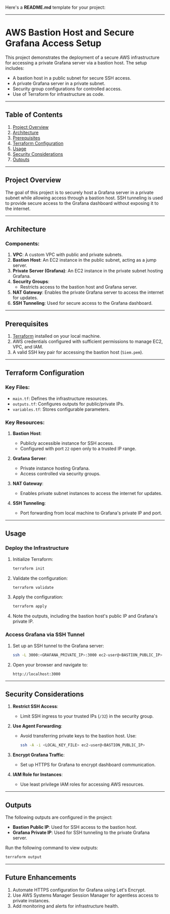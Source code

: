 Here's a **README.md** template for your project:

---

# **AWS Bastion Host and Secure Grafana Access Setup**

This project demonstrates the deployment of a secure AWS infrastructure for accessing a private Grafana server via a bastion host. The setup includes:
- A bastion host in a public subnet for secure SSH access.
- A private Grafana server in a private subnet.
- Security group configurations for controlled access.
- Use of Terraform for infrastructure as code.

---

## **Table of Contents**
1. [Project Overview](#project-overview)
2. [Architecture](#architecture)
3. [Prerequisites](#prerequisites)
4. [Terraform Configuration](#terraform-configuration)
5. [Usage](#usage)
6. [Security Considerations](#security-considerations)
7. [Outputs](#outputs)

---

## **Project Overview**

The goal of this project is to securely host a Grafana server in a private subnet while allowing access through a bastion host. SSH tunneling is used to provide secure access to the Grafana dashboard without exposing it to the internet.

---

## **Architecture**

### Components:
1. **VPC**: A custom VPC with public and private subnets.
2. **Bastion Host**: An EC2 instance in the public subnet, acting as a jump server.
3. **Private Server (Grafana)**: An EC2 instance in the private subnet hosting Grafana.
4. **Security Groups**:
   - Restricts access to the bastion host and Grafana server.
5. **NAT Gateway**: Enables the private Grafana server to access the internet for updates.
6. **SSH Tunneling**: Used for secure access to the Grafana dashboard.

---

## **Prerequisites**
1. [Terraform](https://www.terraform.io/downloads.html) installed on your local machine.
2. AWS credentials configured with sufficient permissions to manage EC2, VPC, and IAM.
3. A valid SSH key pair for accessing the bastion host (`Siem.pem`).

---

## **Terraform Configuration**

### Key Files:
- `main.tf`: Defines the infrastructure resources.
- `outputs.tf`: Configures outputs for public/private IPs.
- `variables.tf`: Stores configurable parameters.

### Key Resources:
1. **Bastion Host**:
   - Publicly accessible instance for SSH access.
   - Configured with port `22` open only to a trusted IP range.

2. **Grafana Server**:
   - Private instance hosting Grafana.
   - Access controlled via security groups.

3. **NAT Gateway**:
   - Enables private subnet instances to access the internet for updates.

4. **SSH Tunneling**:
   - Port forwarding from local machine to Grafana's private IP and port.

---

## **Usage**

### Deploy the Infrastructure
1. Initialize Terraform:
   ```bash
   terraform init
   ```
2. Validate the configuration:
   ```bash
   terraform validate
   ```
3. Apply the configuration:
   ```bash
   terraform apply
   ```
4. Note the outputs, including the bastion host's public IP and Grafana's private IP.

### Access Grafana via SSH Tunnel
1. Set up an SSH tunnel to the Grafana server:
   ```bash
   ssh -L 3000:<GRAFANA_PRIVATE_IP>:3000 ec2-user@<BASTION_PUBLIC_IP>
   ```
2. Open your browser and navigate to:
   ```
   http://localhost:3000
   ```

---

## **Security Considerations**

1. **Restrict SSH Access**:
   - Limit SSH ingress to your trusted IPs (`/32`) in the security group.

2. **Use Agent Forwarding**:
   - Avoid transferring private keys to the bastion host. Use:
     ```bash
     ssh -A -i <LOCAL_KEY_FILE> ec2-user@<BASTION_PUBLIC_IP>
     ```

3. **Encrypt Grafana Traffic**:
   - Set up HTTPS for Grafana to encrypt dashboard communication.

4. **IAM Role for Instances**:
   - Use least privilege IAM roles for accessing AWS resources.

---

## **Outputs**

The following outputs are configured in the project:
- **Bastion Public IP**: Used for SSH access to the bastion host.
- **Grafana Private IP**: Used for SSH tunneling to the private Grafana server.

Run the following command to view outputs:
```bash
terraform output
```

---

## **Future Enhancements**
1. Automate HTTPS configuration for Grafana using Let's Encrypt.
2. Use AWS Systems Manager Session Manager for agentless access to private instances.
3. Add monitoring and alerts for infrastructure health.

